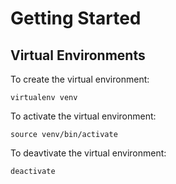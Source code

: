 # Getting Started

## Virtual Environments

To create the virtual environment:
```
virtualenv venv
```

To activate the virtual environment:
```
source venv/bin/activate
```

To deavtivate the virtual environment:
```
deactivate
```